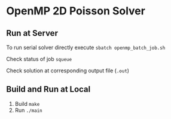 # OpenMP 2D Poisson Solver

## Run at Server
To run serial solver directly execute 
```sbatch openmp_batch_job.sh```

Check status of job
```squeue```

Check solution at corresponding output file (```.out```)
## Build and Run at Local
1. Build
```make ```
2. Run
```./main```
